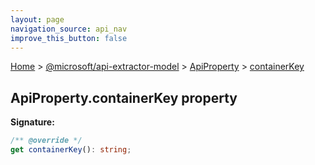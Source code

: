 ```yaml
---
layout: page
navigation_source: api_nav
improve_this_button: false
---
```



[Home](./index.md) &gt; [@microsoft/api-extractor-model](./api-extractor-model.md) &gt; [ApiProperty](./api-extractor-model.apiproperty.md) &gt; [containerKey](./api-extractor-model.apiproperty.containerkey.md)

## ApiProperty.containerKey property


<b>Signature:</b>

```typescript
/** @override */
get containerKey(): string;
```
